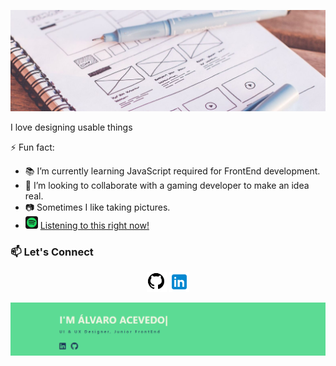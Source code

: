 ![alt text](./img/head.jpg)

I love designing usable things

⚡ Fun fact:
- 📚 I’m currently learning JavaScript required for FrontEnd development.
- 🙏 I’m looking to collaborate with a gaming developer to make an idea real.
- 📷 Sometimes I  like taking pictures.
- <a href="https://open.spotify.com/embed/playlist/0pUbvYaeZVB97RDLZK3Wqu"><img src="./img/spotify.png" width="20" alt="Spotify"/></a> [Listening to this right now!](https://open.spotify.com/embed/playlist/0pUbvYaeZVB97RDLZK3Wqu "SuperHot Playlist")

	
### 📫 Let's Connect	
<p align="center">
	<a href="https://github.com/elasticalva"><img src="./img/github.png" width="32" alt="GitHub"/></a>
	<a href="https://www.linkedin.com/in/alvaroacevedo/"><img src="./img/linkedin.png" width="32" alt="LinkedIn"/></a>
</p>

<a href="https://github.com/elasticalva"><img src="./img/repository2.png"/></a>
